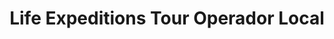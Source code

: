 ---
title: "Life Expeditions Tour Operador Local"
url: /urubamba/life-expeditions-tour-operador-local/
shop: agencia de viajes
---